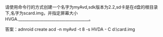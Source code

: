 请使用命令行的方式创建一个名字为myAvd,sdk版本为2.2,sd卡是在d盘的根目录下,名字为scard.img，并指定屏幕大小HVGA.____________________________________。

答案：adnroid create acd -n myAvd -t 8 -s HVDA - C d:\card.img
